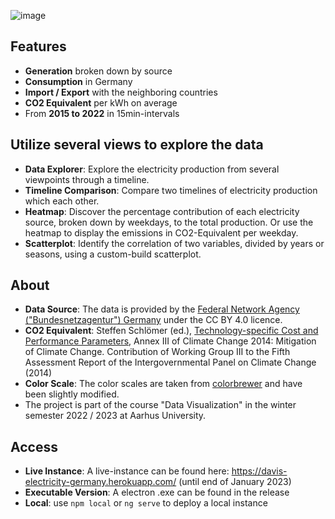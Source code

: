 ![image](https://user-images.githubusercontent.com/94070506/205332675-d65d9cd4-14b2-4091-992f-15448924930f.png)

## Features
- __Generation__ broken down by source
- __Consumption__ in Germany
- __Import / Export__ with the neighboring countries
- __CO2 Equivalent__ per kWh on average
- From __2015 to 2022__ in 15min-intervals

## Utilize several views to explore the data
- __Data Explorer__: Explore the electricity production from several viewpoints through a timeline.
- __Timeline Comparison__: Compare two timelines of electricity production which each other.
- __Heatmap__: Discover the percentage contribution of each electricity source, broken down by weekdays, to the total production. Or use the heatmap to display the emissions in CO2-Equivalent per weekday.
- __Scatterplot__: Identify the correlation of two variables, divided by years or seasons, using a custom-build 
  scatterplot.

## About
- __Data Source__: The data is provided by the [Federal Network Agency ("Bundesnetzagentur") Germany](https://www.smard.de/) under the CC BY 4.0 licence.
- __CO2 Equivalent__: Steffen Schlömer (ed.), [Technology-specific Cost and Performance Parameters](https://www.ipcc.ch/site/assets/uploads/2018/02/ipcc_wg3_ar5_annex-iii.pdf), Annex III of 
  Climate Change 2014: Mitigation of Climate Change. Contribution of Working Group III to the Fifth Assessment Report of the Intergovernmental Panel on Climate Change (2014)
- __Color Scale__: The color scales are taken from [colorbrewer](https://github.com/axismaps/colorbrewer) and have been slightly modified.
- The project is part of the course "Data Visualization" in the winter semester 2022 / 2023 at Aarhus University.

## Access
- __Live Instance__: A live-instance can be found here: https://davis-electricity-germany.herokuapp.com/ (until end of January 2023)
- __Executable Version__: A electron .exe can be found in the release
- __Local__: use `npm local` or `ng serve` to deploy a local instance



